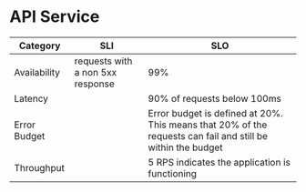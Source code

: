 # API Service

| Category     | SLI | SLO                                                                                                         |
|--------------|-----|-------------------------------------------------------------------------------------------------------------|
| Availability |   requests with a non 5xx response  | 99%                                                                                                         |
| Latency      |     | 90% of requests below 100ms                                                                                 |
| Error Budget |     | Error budget is defined at 20%. This means that 20% of the requests can fail and still be within the budget |
| Throughput   |     | 5 RPS indicates the application is functioning                                                              |
